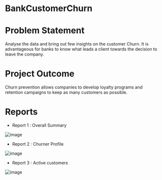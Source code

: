 # BankCustomerChurn

# Problem Statement 
Analyse the data and bring out few insights on the customer Churn.
It is advantageous for banks to know what leads a client towards the decision to leave the company.

# Project Outcome 
Churn prevention allows companies to develop loyalty programs and retention campaigns to keep as many customers as possible.

# Reports


- Report 1 : Overall Summary 

![image](https://user-images.githubusercontent.com/122720866/221418970-56e579e5-fb5c-4be1-93a1-13366426535a.png)


- Report 2 : Churner Profile 

![image](https://user-images.githubusercontent.com/122720866/221418809-0397d282-259c-4965-95f7-4c479d9512e9.png)

- Report 3 : Active customers

![image](https://user-images.githubusercontent.com/122720866/221418905-2b370656-a597-4dc0-8ce8-b1365aed1161.png)



